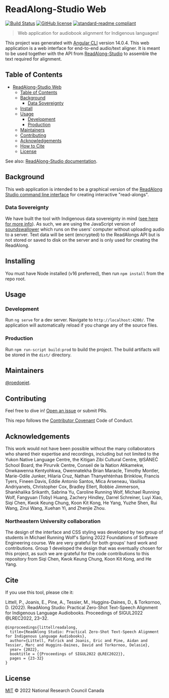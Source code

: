 # ReadAlong-Studio Web

[![Build Status](https://github.com/readalongs/Studio-Web/actions/workflows/publish.yml/badge.svg?branch=main)](https://github.com/ReadAlongs/Studio-Web/actions)
[![GitHub license](https://img.shields.io/github/license/ReadAlongs/Studio-Web)](https://github.com/ReadAlongs/Studio-Web/blob/master/LICENSE)
[![standard-readme compliant](https://img.shields.io/badge/readme%20style-standard-brightgreen.svg?style=flat-square)](https://github.com/ReadAlongs/Studio-Web)

> Web application for audiobook alignment for Indigenous languages!

This project was generated with [Angular CLI](https://github.com/angular/angular-cli) version 14.0.4. This web application is a web interface for end-to-end audio/text aligner. It is meant to be used together with the API from [ReadAlong-Studio](https://github.com/readalongs/Studio) to assemble the text required for alignment.

## Table of Contents

- [ReadAlong-Studio Web](#readalong-studio-web)
  - [Table of Contents](#table-of-contents)
  - [Background](#background)
    - [Data Sovereignty](#data-sovereignty)
  - [Install](#installing)
  - [Usage](#usage)
    - [Development](#development)
    - [Production](#production)
  - [Maintainers](#maintainers)
  - [Contributing](#contributing)
  - [Acknowledgements](#acknowledgements)
  - [How to Cite](#cite)
  - [License](#license)

See also: [ReadAlong-Studio documentation](https://readalong-studio.readthedocs.io/en/latest/index.html).

## Background

This web application is intended to be a graphical version of the [ReadAlong Studio command line interface](https://github.com/ReadAlongs/Studio) for creating interactive "read-alongs".

### Data Sovereignty

We have built the tool with Indigenous data sovereignty in mind ([see here for more info](https://www.youtube.com/watch?v=fodGN4kaEcI)). As such, we are using the JavaScript version of [soundswallower](https://github.com/ReadAlongs/SoundSwallower) which runs on the users' computer without uploading audio to a server. Text data will be sent (encrypted) to the ReadAlongs API but is not stored or saved to disk on the server and is only used for creating the ReadAlong.

## Installing

You must have Node installed (v16 preferred), then run `npm install` from the repo root.

## Usage

### Development

Run `ng serve` for a dev server. Navigate to `http://localhost:4200/`. The application will automatically reload if you change any of the source files.

### Production

Run `npm run-script build:prod` to build the project. The build artifacts will be stored in the `dist/` directory.

## Maintainers

[@roedoejet](https://github.com/roedoejet).

## Contributing

Feel free to dive in! [Open an issue](https://github.com/ReadAlongs/Studio-Web/issues/new) or submit PRs.

This repo follows the [Contributor Covenant](http://contributor-covenant.org/version/1/3/0/) Code of Conduct.

## Acknowledgements

This work would not have been possible without the many collaborators who shared their expertise and recordings, including but not limited to the Yukon Native Language Centre, the Kitigan Zibi Cultural Centre, W̱SÁNEĆ School Board, the Pirurvik Centre, Conseil de la Nation Atikamekw, Onwkawenna Kentyohkwa, Owennatekha Brian Maracle, Timothy Montler, Marie-Odile Junker, Hilaria Cruz, Nathan Thanyehténhas Brinklow, Francis Tyers, Fineen Davis, Eddie Antonio Santos, Mica Arseneau, Vasilisa Andriyanets, Christopher Cox, Bradley Ellert, Robbie Jimmerson, Shankhalika Srikanth, Sabrina Yu, Caroline Running Wolf, Michael Running Wolf, Fangyuan (Toby) Huang, Zachery Hindley, Darrel Schreiner, Luyi Xiao, Siqi Chen, Kwok Keung Chung, Koon Kit Kong, He Yang, Yuzhe Shen, Rui Wang, Zirui Wang, Xuehan Yi, and Zhenjie Zhou.

### Northeastern University collaboration

The design of the interface and CSS styling was developed by two group of students in Michael Running Wolf's Spring 2022 Foundations of Software Engineering course. We are very grateful for both groups' hard work and contributions. Group 1 developed the design that was eventually chosen for this project, as such we are grateful for the code contributions to this repository from Siqi Chen, Kwok Keung Chung, Koon Kit Kong, and He Yang.

## Cite

If you use this tool, please cite it:

Littell, P., Joanis, E., Pine, A., Tessier, M., Huggins-Daines, D., & Torkornoo, D. (2022). ReadAlong Studio: Practical Zero-Shot Text-Speech Alignment for Indigenous Language Audiobooks. Proceedings of SIGUL2022 @LREC2022, 23–32.

```
@inproceedings{littellreadalong,
  title={ReadAlong Studio: Practical Zero-Shot Text-Speech Alignment for Indigenous Language Audiobooks},
  author={Littell, Patrick and Joanis, Eric and Pine, Aidan and Tessier, Marc and Huggins-Daines, David and Torkornoo, Delasie},
  year= {2022},
  booktitle = {{Proceedings of SIGUL2022 @LREC2022}},
  pages = {23-32}
}
```

## License

[MIT](LICENSE) © 2022 National Research Council Canada
